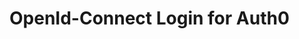 <!-- generated by markdown-notes-tree -->

# OpenId-Connect Login for Auth0

<!-- optional markdown-notes-tree directory description starts here -->

<!-- optional markdown-notes-tree directory description ends here -->


